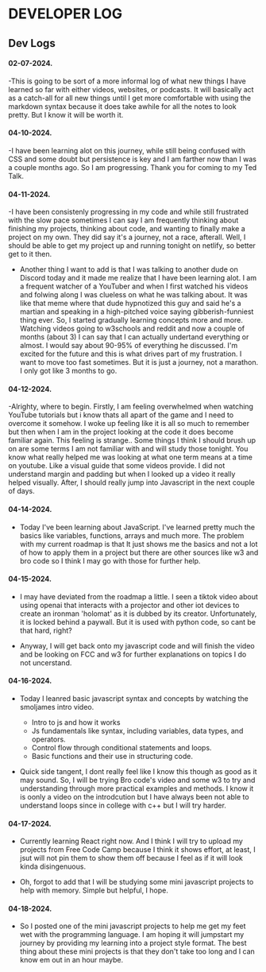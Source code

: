 # DEVELOPER LOG

## Dev Logs

#### 02-07-2024.

-This is going to be sort of a more informal log of what new things I have learned so far with either videos, websites, or podcasts. It will basically act as a catch-all for all new things until I get more comfortable with using the markdown syntax because it does take awhile for all the notes to look pretty. But I know it will be worth it.

#### 04-10-2024.

-I  have been learning alot on this journey, while still being confused with CSS and some doubt but persistence is key and I am farther now than I was a couple months ago. So I am progressing. Thank you for coming to my Ted Talk.

#### 04-11-2024.

-I have been consistenly progressing in my code and while still frustrated with the slow pace sometimes I can say I am frequently thinking about finishing my projects, thinking about code, and wanting to finally make a project on my own. They did say it's a journey, not a race, afterall. Well, I should be able to get my project up and running tonight on netlify, so better get to it then.

- Another thing I want to add is that I was talking to another dude on Discord today and it made me realize that I have been learning alot. I am a frequent watcher of a YouTuber and when I first watched his videos and folwing along I was clueless on what he was talking about. It was like that meme where that dude hypnotized this guy and said he's a martian and speaking in a high-pitched voice saying gibberish-funniest thing ever. So, I started gradually learning concepts more and more. Watching videos going to w3schools and reddit and now a couple of months (about 3) I can say that I can actually undertand everything or almost. I would say about 90-95% of everything he discussed. I'm excited for the future and this is what drives part of my frustration. I want to move too fast sometimes. But it is just a journey, not a marathon. I only got like 3 months to go. 

#### 04-12-2024.

-Alrighty, where to begin. Firstly, I am feeling overwhelmed when watching YouTube tutorials but i know thats all apart of the game and I need to overcome it somehow. I woke up feeling like it is all so much to remember but then when I am in the project looking at the code it does become familiar again. This feeling is strange.. Some things I think I should brush up on are some terms I am not familiar with and will study those tonight. You know what really helped me was looking at what one term means at a time on youtube. Like a visual guide that some videos provide. I did not understand margin and padding but when I looked up a video it really helped visually. After, I should really jump into Javascript in the next couple of days.


#### 04-14-2024.

- Today I've been learning about JavaScript. I've learned pretty much the basics like variables, functions, arrays and much more. The problem with my current roadmap is that It just shows me the basics and not a lot of how to apply them in a project but there are other sources like w3 and bro code so I think I may go with those for further help.

#### 04-15-2024.

- I may have deviated from the roadmap a little. I seen a  tiktok video about using openai that interacts with a projector and other iot devices to create an ironman 'holomat' as it is dubbed by its creator. Unfortunately, it is locked behind a paywall. But it is used with python code, so cant be that hard, right? 

- Anyway, I will get back onto my javascript code and will finish the video and be looking on FCC and w3 for further explanations on topics I do not uncerstand.

#### 04-16-2024.

- Today I leanred basic javascript syntax and concepts by watching the smoljames intro video. 
    - Intro to js and how it works
    - Js fundamentals like syntax, including variables, data types, and operators.
    - Control flow through conditional statements and loops.
    - Basic functions and their use in structuring code.

- Quick side tangent, I dont really feel like I know this though as good as it may sound. So, I will be trying Bro code's video and some w3 to try and understanding through more practical examples and methods. I know it is oonly a video on the introdcution but I have always been not able to understand loops since in college with c++ but I will try harder.

#### 04-17-2024.

- Currently learning React right now. And I think I will try to upload my projects from Free Code Camp because I think it shows effort, at least, I jsut will not pin them to show them off because I feel as if it will look kinda disingenuous.

- Oh, forgot to add that I will be studying some mini javascript projects to help with memory. Simple but helpful, I hope.

#### 04-18-2024.

- So I posted one of the mini javascript projects to help me get my feet wet with the programming language. I am hoping it will jumpstart my journey by providing my learning into a project style format. The best thing about these mini projects is that they don't take too long and I can know em out in an hour maybe.
